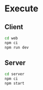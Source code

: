 
# Execute
## Client
``` Bash
cd web
npm ci
npm run dev
```

## Server
``` Bash
cd server
npm ci
npm start
```
